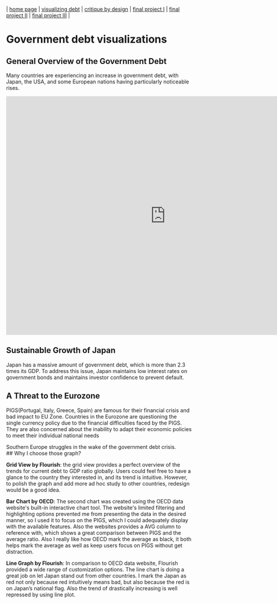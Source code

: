 | [home page](https://cmustudent.github.io/tswd-portfolio-templates/) | [visualizing debt](visualizing-government-debt) | [critique by design](critique-by-design) | [final project I](final-project-part-one) | [final project II](final-project-part-two) | [final project III](final-project-part-three) |

# Government debt visualizations
## General Overview of the Government Debt 
Many countries are experiencing an increase in government debt, with Japan, the USA, and some European nations having particularly noticeable rises.
<iframe src="https://data.oecd.org/chart/6Y5h" width="860" height="645" style="border: 0" mozallowfullscreen="true" webkitallowfullscreen="true" allowfullscreen="true"><a href="https://data.oecd.org/chart/6Y5h" target="_blank">OECD Chart: General government debt, Total, % of GDP, Annual, 2021</a></iframe>

## Sustainable Growth of Japan 
Japan has a massive amount of government debt, which is more than 2.3 times its GDP. To address this issue, Japan maintains low interest rates on government bonds and maintains investor confidence to prevent default. 
<div class="flourish-embed flourish-chart" data-src="visualisation/12598203"><script src="https://public.flourish.studio/resources/embed.js"></script></div>

## A Threat to the Eurozone
PIGS(Portugal, Italy, Greece, Spain) are famous for their financial crisis and bad impact to EU Zone. Countries in the Eurozone are questioning the single currency policy due to the financial difficulties faced by the PIGS. They are also concerned about the inability to adapt their economic policies to meet their individual national needs 
<div class="flourish-embed flourish-chart" data-src="visualisation/5284256"><script src="https://public.flourish.studio/resources/embed.js"></script></div>
Southern Europe struggles in the wake of the government debt crisis.
<div class="flourish-embed flourish-map" data-src="visualisation/5284612"><script src="https://public.flourish.studio/resources/embed.js"></script></div>
## Why I choose those graph? 

**Grid View by Flourish**: the grid view provides a perfect overview of the trends for current debt to GDP ratio globally. Users could feel free to have a glance to the country they interested in, and its trend is intuitive. However, to polish the graph and add more ad hoc study to other countries, redesign would be a good idea. 

**Bar Chart by OECD**: The second chart was created using the OECD data website's built-in interactive chart tool. The website's limited filtering and highlighting options prevented me from presenting the data in the desired manner, so I used it to focus on the PIGS, which I could adequately display with the available features. Also the websites provides a AVG column to reference with, which shows a great comparison between PIGS and the average ratio. Also I really like how OECD mark the average as black, it both helps mark the average as well as  keep users focus on PIGS without get distraction. 

**Line Graph by Flourish**:  In comparison to OECD data website, Flourish provided a wide range of customization options. The line chart is doing a great job on let Japan stand out from other countries. I mark the Japan as red not only because red intuitively means bad, but also because the red is on Japan’s national flag. Also the trend of drastically increasing is well repressed by using line plot. 

